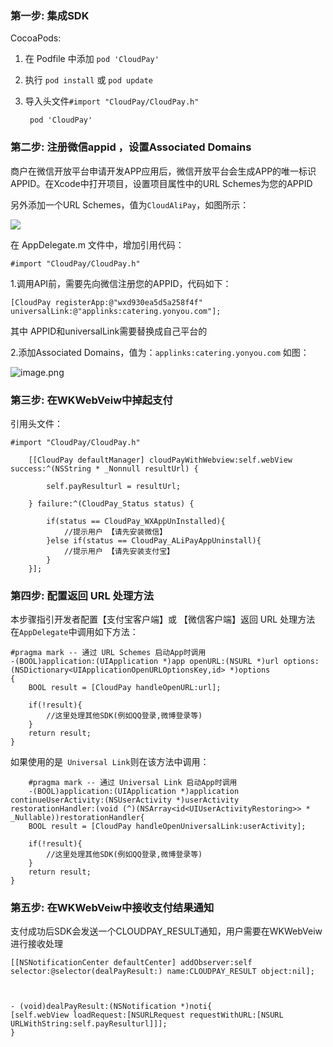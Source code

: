 


### 第一步: 集成SDK
CocoaPods:


1.  在 Podfile 中添加 ```pod 'CloudPay' ```
2.  执行 ```pod install``` 或 ```pod update```
3.  导入头文件``` #import "CloudPay/CloudPay.h" ```
         
         pod 'CloudPay'

### 第二步: 注册微信appid ，设置Associated Domains

商户在微信开放平台申请开发APP应用后，微信开放平台会生成APP的唯一标识APPID。在Xcode中打开项目，设置项目属性中的URL Schemes为您的APPID

另外添加一个URL Schemes，值为```CloudAliPay```，如图所示：

![](https://upload-images.jianshu.io/upload_images/1154433-5546eb12058aaa2a.png?imageMogr2/auto-orient/strip%7CimageView2/2/w/1240)


在 AppDelegate.m 文件中，增加引用代码：

```
#import "CloudPay/CloudPay.h" 
```
1.调用API前，需要先向微信注册您的APPID，代码如下：

    [CloudPay registerApp:@"wxd930ea5d5a258f4f" universalLink:@"applinks:catering.yonyou.com"];

其中 APPID和universalLink需要替换成自己平台的

2.添加Associated Domains，值为：```applinks:catering.yonyou.com```  如图：

![image.png](https://upload-images.jianshu.io/upload_images/1154433-e8aa69a7de2ff7ef.png?imageMogr2/auto-orient/strip%7CimageView2/2/w/1240)



### 第三步: 在WKWebVeiw中掉起支付
引用头文件：

```
#import "CloudPay/CloudPay.h" 
```

```
    [[CloudPay defaultManager] cloudPayWithWebview:self.webView success:^(NSString * _Nonnull resultUrl) {

        self.payResulturl = resultUrl;

    } failure:^(CloudPay_Status status) {

        if(status == CloudPay_WXAppUnInstalled){
            //提示用户 【请先安装微信】
        }else if(status == CloudPay_ALiPayAppUninstall){
            //提示用户 【请先安装支付宝】
        }
    }];
```

### 第四步: 配置返回 URL 处理方法
本步骤指引开发者配置【支付宝客户端】或 【微信客户端】返回 URL 处理方法
在```AppDelegate```中调用如下方法：

```
#pragma mark -- 通过 URL Schemes 启动App时调用
-(BOOL)application:(UIApplication *)app openURL:(NSURL *)url options:(NSDictionary<UIApplicationOpenURLOptionsKey,id> *)options
{
    BOOL result = [CloudPay handleOpenURL:url];
    
    if(!result){
        //这里处理其他SDK(例如QQ登录,微博登录等)
    }
    return result;
}
```
如果使用的是``` Universal Link```则在该方法中调用：

```
    #pragma mark -- 通过 Universal Link 启动App时调用
    -(BOOL)application:(UIApplication *)application continueUserActivity:(NSUserActivity *)userActivity restorationHandler:(void (^)(NSArray<id<UIUserActivityRestoring>> * _Nullable))restorationHandler{
    BOOL result = [CloudPay handleOpenUniversalLink:userActivity];
    
    if(!result){
        //这里处理其他SDK(例如QQ登录,微博登录等)
    }
    return result;
}
```
### 第五步: 在WKWebVeiw中接收支付结果通知

支付成功后SDK会发送一个CLOUDPAY_RESULT通知，用户需要在WKWebVeiw进行接收处理

    [[NSNotificationCenter defaultCenter] addObserver:self selector:@selector(dealPayResult:) name:CLOUDPAY_RESULT object:nil];



    - (void)dealPayResult:(NSNotification *)noti{
    [self.webView loadRequest:[NSURLRequest requestWithURL:[NSURL URLWithString:self.payResulturl]]];
    }


